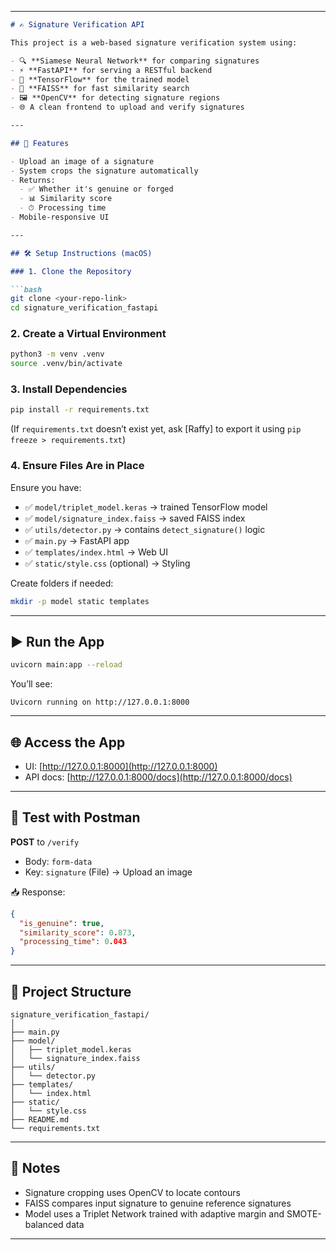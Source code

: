 
---

```markdown
# ✍️ Signature Verification API

This project is a web-based signature verification system using:

- 🔍 **Siamese Neural Network** for comparing signatures  
- ⚡ **FastAPI** for serving a RESTful backend  
- 🧠 **TensorFlow** for the trained model  
- 🔎 **FAISS** for fast similarity search  
- 🖼️ **OpenCV** for detecting signature regions  
- 🌐 A clean frontend to upload and verify signatures

---

## 🚀 Features

- Upload an image of a signature
- System crops the signature automatically
- Returns:
  - ✅ Whether it's genuine or forged
  - 📊 Similarity score
  - ⏱ Processing time
- Mobile-responsive UI

---

## 🛠 Setup Instructions (macOS)

### 1. Clone the Repository

```bash
git clone <your-repo-link>
cd signature_verification_fastapi
```

### 2. Create a Virtual Environment

```bash
python3 -m venv .venv
source .venv/bin/activate
```

### 3. Install Dependencies

```bash
pip install -r requirements.txt
```

(If `requirements.txt` doesn’t exist yet, ask [Raffy] to export it using `pip freeze > requirements.txt`)

### 4. Ensure Files Are in Place

Ensure you have:
- ✅ `model/triplet_model.keras`  → trained TensorFlow model
- ✅ `model/signature_index.faiss` → saved FAISS index
- ✅ `utils/detector.py`           → contains `detect_signature()` logic
- ✅ `main.py`                     → FastAPI app
- ✅ `templates/index.html`        → Web UI
- ✅ `static/style.css` (optional) → Styling

Create folders if needed:
```bash
mkdir -p model static templates
```

---

## ▶️ Run the App

```bash
uvicorn main:app --reload
```

You’ll see:
```
Uvicorn running on http://127.0.0.1:8000
```

---

## 🌐 Access the App

- UI: [http://127.0.0.1:8000](http://127.0.0.1:8000)
- API docs: [http://127.0.0.1:8000/docs](http://127.0.0.1:8000/docs)

---

## 🧪 Test with Postman

**POST** to `/verify`  
- Body: `form-data`
- Key: `signature` (File) → Upload an image

📥 Response:
```json
{
  "is_genuine": true,
  "similarity_score": 0.873,
  "processing_time": 0.043
}
```

---

## 📁 Project Structure

```
signature_verification_fastapi/
│
├── main.py
├── model/
│   ├── triplet_model.keras
│   └── signature_index.faiss
├── utils/
│   └── detector.py
├── templates/
│   └── index.html
├── static/
│   └── style.css 
├── README.md
└── requirements.txt
```

---

## 🧠 Notes

- Signature cropping uses OpenCV to locate contours
- FAISS compares input signature to genuine reference signatures
- Model uses a Triplet Network trained with adaptive margin and SMOTE-balanced data

---

```